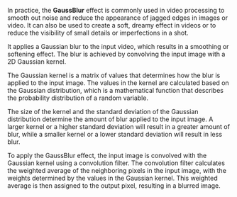 In practice, the **GaussBlur** effect is commonly used in video processing to smooth out noise and reduce the appearance of jagged edges in images or video. It can also be used to create a soft, dreamy effect in videos or to reduce the visibility of small details or imperfections in a shot.

It applies a Gaussian blur to the input video, which results in a smoothing or softening effect. The blur is achieved by convolving the input image with a 2D Gaussian kernel.

The Gaussian kernel is a matrix of values that determines how the blur is applied to the input image. The values in the kernel are calculated based on the Gaussian distribution, which is a mathematical function that describes the probability distribution of a random variable.

The size of the kernel and the standard deviation of the Gaussian distribution determine the amount of blur applied to the input image. A larger kernel or a higher standard deviation will result in a greater amount of blur, while a smaller kernel or a lower standard deviation will result in less blur.

To apply the GaussBlur effect, the input image is convolved with the Gaussian kernel using a convolution filter. The convolution filter calculates the weighted average of the neighboring pixels in the input image, with the weights determined by the values in the Gaussian kernel. This weighted average is then assigned to the output pixel, resulting in a blurred image.


